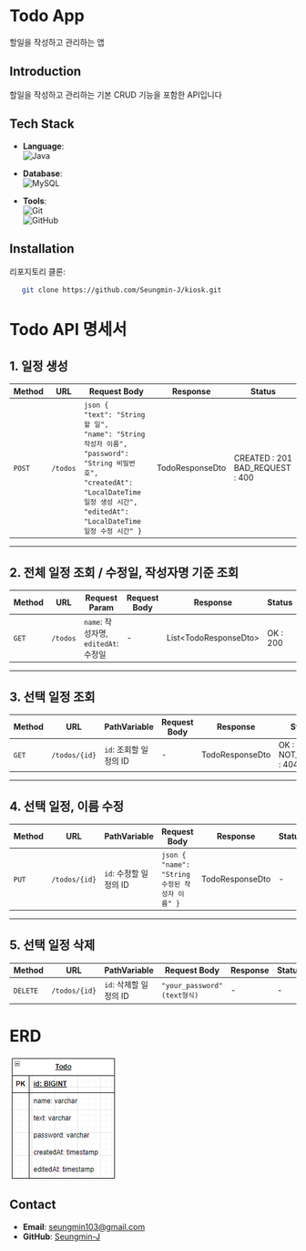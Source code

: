 # Todo App
할일을 작성하고 관리하는 앱<br>
## Introduction
할일을 작성하고 관리하는 기본 CRUD 기능을 포함한 API입니다
<br>
## Tech Stack
  - **Language**:  
  ![Java](https://img.shields.io/badge/Java-ED8B00?style=for-the-badge&logo=openjdk&logoColor=white)

- **Database**:  
  ![MySQL](https://img.shields.io/badge/MySQL-005C84?style=for-the-badge&logo=mysql&logoColor=white)

- **Tools**:  
  ![Git](https://img.shields.io/badge/Git-F05033?style=for-the-badge&logo=git&logoColor=white)  
  ![GitHub](https://img.shields.io/badge/GitHub-181717?style=for-the-badge&logo=github&logoColor=white)

## Installation
리포지토리 클론:
```bash
   git clone https://github.com/Seungmin-J/kiosk.git
```

# **Todo API 명세서**

## **1. 일정 생성**
| **Method** | **URL**  | **Request Body**                                                                                                                                                                                                                  | **Response**                                                                                                                                           | **Status**                           |
|------------|----------|-----------------------------------------------------------------------------------------------------------------------------------------------------------------------------------------------------------------------------------|--------------------------------------------------------------------------------------------------------------------------------------------------------|--------------------------------------|
| `POST`     | `/todos` | ```json { ```<br/> ```"text": "String 할 일",```<br/> ``` "name": "String 작성자 이름", ```<br/> ``` "password": "String 비밀번호", ```<br/> ```"createdAt": "LocalDateTime 일정 생성 시간", ```<br/> ```"editedAt": "LocalDateTime 일정 수정 시간" }``` | TodoResponseDto | CREATED : 201<br/> BAD_REQUEST : 400 |

---

## **2. 전체 일정 조회 / 수정일, 작성자명 기준 조회**
| **Method** | **URL** | **Request Param**             | **Request Body** | **Response**           | **Status** |
|------------|---------|-------------------------------|------------------|------------------------|------------|
| `GET`      | `/todos` | `name`: 작성자명, `editedAt`: 수정일 |  -               | List\<TodoResponseDto> | OK : 200   |

---

## **3. 선택 일정 조회**
| **Method** | **URL** | **PathVariable** | **Request Body** | **Response**    | **Status**                   |
|------------|---------|--------------------|------------------|-----------------|------------------------------|
| `GET`      | `/todos/{id}` | `id`: 조회할 일정의 ID | -                | TodoResponseDto | OK : 200<br/>NOT_FOUND : 404 |

---

## **4. 선택 일정, 이름 수정**
| **Method** | **URL** | **PathVariable** | **Request Body** | **Response**    | **Status** |
|------------|---------|--------------------|------------------|-----------------|------------|
| `PUT`      | `/todos/{id}` | `id`: 수정할 일정의 ID | ```json { "name": "String 수정된 작성자 이름" }``` | TodoResponseDto | -          |

---

## **5. 선택 일정 삭제**
| **Method** | **URL** | **PathVariable** | **Request Body**              | **Response** | **Status** |
|------------|---------|-------------------|-------------------------------|--------------|------------|
| `DELETE`   | `/todos/{id}` | `id`: 삭제할 일정의 ID | ```"your_password"(text형식)``` | -            | -          |


# **ERD**
![img.png](src/main/resources/static/img.png)

## Contact
- **Email**: [seungmin103@gmail.com](mailto:seungmin103@gmail.com)  
- **GitHub**: [Seungmin-J](https://github.com/Seungmin-J)  
